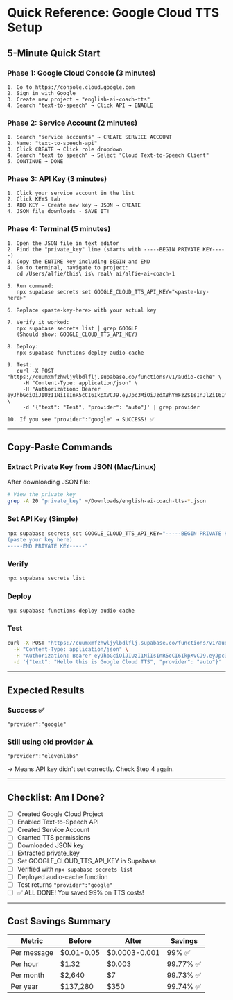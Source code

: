 # Quick Reference: Google Cloud TTS Setup

## 5-Minute Quick Start

### Phase 1: Google Cloud Console (3 minutes)
```
1. Go to https://console.cloud.google.com
2. Sign in with Google
3. Create new project → "english-ai-coach-tts"
4. Search "text-to-speech" → Click API → ENABLE
```

### Phase 2: Service Account (2 minutes)
```
1. Search "service accounts" → CREATE SERVICE ACCOUNT
2. Name: "text-to-speech-api"
3. Click CREATE → Click role dropdown
4. Search "text to speech" → Select "Cloud Text-to-Speech Client"
5. CONTINUE → DONE
```

### Phase 3: API Key (3 minutes)
```
1. Click your service account in the list
2. Click KEYS tab
3. ADD KEY → Create new key → JSON → CREATE
4. JSON file downloads - SAVE IT!
```

### Phase 4: Terminal (5 minutes)
```
1. Open the JSON file in text editor
2. Find the "private_key" line (starts with -----BEGIN PRIVATE KEY-----)
3. Copy the ENTIRE key including BEGIN and END
4. Go to terminal, navigate to project:
   cd /Users/alfie/this\ is\ real\ ai/alfie-ai-coach-1

5. Run command:
   npx supabase secrets set GOOGLE_CLOUD_TTS_API_KEY="<paste-key-here>"

6. Replace <paste-key-here> with your actual key

7. Verify it worked:
   npx supabase secrets list | grep GOOGLE
   (Should show: GOOGLE_CLOUD_TTS_API_KEY)

8. Deploy:
   npx supabase functions deploy audio-cache

9. Test:
   curl -X POST "https://cuumxmfzhwljylbdlflj.supabase.co/functions/v1/audio-cache" \
     -H "Content-Type: application/json" \
     -H "Authorization: Bearer eyJhbGciOiJIUzI1NiIsInR5cCI6IkpXVCJ9.eyJpc3MiOiJzdXBhYmFzZSIsInJlZiI6ImN1dW14bWZ6aHdsanlsYmRsZmxqIiwicm9sZSI6ImFub24iLCJpYXQiOjE3NTM1MTkxMjEsImV4cCI6MjA2OTA5NTEyMX0.8jqO_ciOttSxSLZnKY0i5oJmEn79ROF53TjUMYhNemI" \
     -d '{"text": "Test", "provider": "auto"}' | grep provider

10. If you see "provider":"google" → SUCCESS! ✅
```

---

## Copy-Paste Commands

### Extract Private Key from JSON (Mac/Linux)
After downloading JSON file:
```bash
# View the private key
grep -A 20 "private_key" ~/Downloads/english-ai-coach-tts-*.json
```

### Set API Key (Simple)
```bash
npx supabase secrets set GOOGLE_CLOUD_TTS_API_KEY="-----BEGIN PRIVATE KEY-----
(paste your key here)
-----END PRIVATE KEY-----"
```

### Verify
```bash
npx supabase secrets list
```

### Deploy
```bash
npx supabase functions deploy audio-cache
```

### Test
```bash
curl -X POST "https://cuumxmfzhwljylbdlflj.supabase.co/functions/v1/audio-cache" \
  -H "Content-Type: application/json" \
  -H "Authorization: Bearer eyJhbGciOiJIUzI1NiIsInR5cCI6IkpXVCJ9.eyJpc3MiOiJzdXBhYmFzZSIsInJlZiI6ImN1dW14bWZ6aHdsanlsYmRsZmxqIiwicm9sZSI6ImFub24iLCJpYXQiOjE3NTM1MTkxMjEsImV4cCI6MjA2OTA5NTEyMX0.8jqO_ciOttSxSLZnKY0i5oJmEn79ROF53TjUMYhNemI" \
  -d '{"text": "Hello this is Google Cloud TTS", "provider": "auto"}' | grep provider
```

---

## Expected Results

### Success ✅
```
"provider":"google"
```

### Still using old provider ⚠️
```
"provider":"elevenlabs"
```
→ Means API key didn't set correctly. Check Step 4 again.

---

## Checklist: Am I Done?

- [ ] Created Google Cloud Project
- [ ] Enabled Text-to-Speech API
- [ ] Created Service Account
- [ ] Granted TTS permissions
- [ ] Downloaded JSON key
- [ ] Extracted private_key
- [ ] Set GOOGLE_CLOUD_TTS_API_KEY in Supabase
- [ ] Verified with `npx supabase secrets list`
- [ ] Deployed audio-cache function
- [ ] Test returns `"provider":"google"`
- [ ] ✅ ALL DONE! You saved 99% on TTS costs!

---

## Cost Savings Summary

| Metric | Before | After | Savings |
|--------|--------|-------|---------|
| Per message | $0.01-0.05 | $0.0003-0.001 | 99% ✅ |
| Per hour | $1.32 | $0.003 | 99.77% ✅ |
| Per month | $2,640 | $7 | 99.73% ✅ |
| Per year | $137,280 | $350 | 99.74% ✅ |


